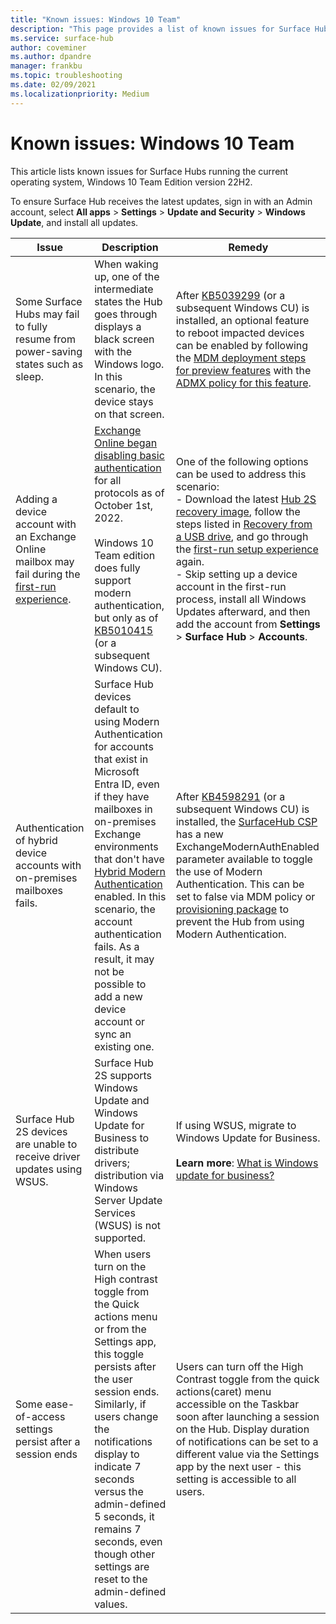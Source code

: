 ```yaml
---
title: "Known issues: Windows 10 Team"
description: "This page provides a list of known issues for Surface Hubs"
ms.service: surface-hub
author: coveminer
ms.author: dpandre
manager: frankbu
ms.topic: troubleshooting
ms.date: 02/09/2021
ms.localizationpriority: Medium
---
```

# Known issues: Windows 10 Team

This article lists known issues for Surface Hubs running the current operating system, Windows 10 Team Edition version 22H2.

To ensure Surface Hub receives the latest updates, sign in with an Admin account, select **All apps** > **Settings** > **Update and Security** > **Windows Update**, and install all updates.

| Issue               | Description           | Remedy                 |
|---------------------|-----------------------|------------------------|
| Some Surface Hubs may fail to fully resume from power-saving states such as sleep. | When waking up, one of the intermediate states the Hub goes through displays a black screen with the Windows logo. In this scenario, the device stays on that screen. | After [KB5039299](https://support.microsoft.com/help/5039299) (or a subsequent Windows CU) is installed, an optional feature to reboot impacted devices can be enabled by following the [MDM deployment steps for preview features](/troubleshoot/windows-client/group-policy/use-group-policy-enable-update-disabled-by-default#deploy-a-preview-using-microsoft-intune-admx-policy-ingestion-to-the-managed-devices) with the [ADMX policy for this feature](https://download.microsoft.com/download/8/7/4/87407c76-d4c6-4f40-85cc-22ba42c48ce6/Windows%2010%2020H2%2c%2021H1%2c%2021H2%20and%2022H2%20KB5039299%20240606_10555%20Feature%20Preview.msi). |
| Adding a device account with an Exchange Online mailbox may fail during the [first-run experience](first-run-program-surface-hub.md). | [Exchange Online began disabling basic authentication](https://aka.ms/EXOBasicAuthLatest) for all protocols as of October 1st, 2022.<br> <br>Windows 10 Team edition does fully support modern authentication, but only as of [KB5010415](https://support.microsoft.com/help/5010415) (or a subsequent Windows CU). | One of the following options can be used to address this scenario:<br>- Download the latest [Hub 2S recovery image](https://aka.ms/SRI), follow the steps listed in [Recovery from a USB drive](surface-hub-recover-reset.md#recovery-from-a-usb-drive), and go through the [first-run setup experience](first-run-program-surface-hub.md) again.<br>- Skip setting up a device account in the first-run process, install all Windows Updates afterward, and then add the account from **Settings** > **Surface Hub** > **Accounts**. |
| Authentication of hybrid device accounts with on-premises mailboxes fails. | Surface Hub devices default to using Modern Authentication for accounts that exist in Microsoft Entra ID, even if they have mailboxes in on-premises Exchange environments that don't have [Hybrid Modern Authentication](/microsoft-365/enterprise/configure-exchange-server-for-hybrid-modern-authentication) enabled. In this scenario, the account authentication fails. As a result, it may not be possible to add a new device account or sync an existing one. | After [KB4598291](https://support.microsoft.com/help/4598291) (or a subsequent Windows CU) is installed, the [SurfaceHub CSP](/windows/client-management/mdm/surfacehub-csp#deviceaccountexchangemodernauthenabled) has a new ExchangeModernAuthEnabled parameter available to toggle the use of Modern Authentication. This can be set to false via MDM policy or [provisioning package](https://download.microsoft.com/download/8/3/F/83FD5089-D14E-42E3-AF7C-6FC36F80D347/ExchangeModernAuthDisabled.ppkg) to prevent the Hub from using Modern Authentication. |
| Surface Hub 2S devices are unable to receive driver updates using WSUS. | Surface Hub 2S supports Windows Update and Windows Update for Business to distribute drivers; distribution via Windows Server Update Services (WSUS) is not supported. | If using WSUS, migrate to Windows Update for Business.<br> <br>**Learn more**: [What is Windows update for business?](/windows/deployment/update/waas-manage-updates-wufb) |
| Some ease-of-access settings persist after a session ends| When users turn on the High contrast toggle from the Quick actions menu or from the Settings app, this toggle persists after the user session ends. Similarly, if users change the notifications display to indicate 7 seconds versus the admin-defined 5 seconds, it remains 7 seconds, even though other settings are reset to the admin-defined values. | Users can turn off the High Contrast toggle from the quick actions(caret) menu accessible on the Taskbar soon after launching a session on the Hub. Display duration of notifications can be set to a different value via the Settings app by the next user - this setting is accessible to all users. |
